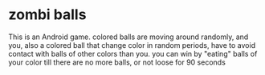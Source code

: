 # zombi balls

This is an Android game.
colored balls are moving around randomly, and you, also a colored ball that change color in random periods, have to avoid contact with balls of other colors than you.
you can win by "eating" balls of your color till there are no more balls, or not loose for 90 seconds
